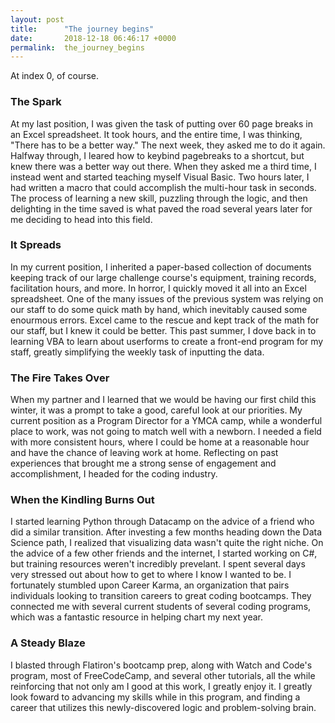 ```yaml
---
layout: post
title:      "The journey begins"
date:       2018-12-18 06:46:17 +0000
permalink:  the_journey_begins
---
```


At index 0, of course.

### The Spark
At my last position, I was given the task of putting over 60 page breaks in an Excel spreadsheet. It took hours, and the entire time, I was thinking, "There has to be a better way." The next week, they asked me to do it again. Halfway through, I leared how to keybind pagebreaks to a shortcut, but knew there was a better way out there. When they asked me a third time, I instead went and started teaching myself Visual Basic. Two hours later, I had written a macro that could accomplish the multi-hour task in seconds. The process of learning a new skill, puzzling through the logic, and then delighting in the time saved is what paved the road several years later for me deciding to head into this field.

### It Spreads
In my current position, I inherited a paper-based collection of documents keeping track of our large challenge course's equipment, training records, facilitation hours, and more. In horror, I quickly moved it all into an Excel spreadsheet. One of the many issues of the previous system was relying on our staff to do some quick math by hand, which inevitably caused some enourmous errors. Excel came to the rescue and kept track of the math for our staff, but I knew it could be better. This past summer, I dove back in to learning VBA to learn about userforms to create a front-end program for my staff, greatly simplifying the weekly task of inputting the data.

### The Fire Takes Over
When my partner and I learned that we would be having our first child this winter, it was a prompt to take a good, careful look at our priorities. My current position as a Program Director for a YMCA camp, while a wonderful place to work, was not going to match well with a newborn. I needed a field with more consistent hours, where I could be home at a reasonable hour and have the chance of leaving work at home. Reflecting on past experiences that brought me a strong sense of engagement and accomplishment, I headed for the coding industry.

### When the Kindling Burns Out
I started learning Python through Datacamp on the advice of a friend who did a similar transition. After investing a few months heading down the Data Science path, I realized that visualizing data wasn't quite the right niche. On the advice of a few other friends and the internet, I started working on C#, but training resources weren't incredibly prevelant. I spent several days very stressed out about how to get to where I know I wanted to be. I fortunately stumbled upon Career Karma, an organization that pairs individuals looking to transition careers to great coding bootcamps. They connected me with several current students of several coding programs, which was a fantastic resource in helping chart my next year.

### A Steady Blaze
I blasted through Flatiron's bootcamp prep, along with Watch and Code's program, most of FreeCodeCamp, and several other tutorials, all the while reinforcing that not only am I good at this work, I greatly enjoy it. I greatly look foward to advancing my skills while in this program, and finding a career that utilizes this newly-discovered logic and problem-solving brain.
